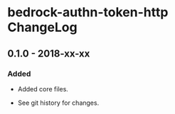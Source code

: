 # bedrock-authn-token-http ChangeLog

## 0.1.0 - 2018-xx-xx

### Added
- Added core files.

- See git history for changes.
